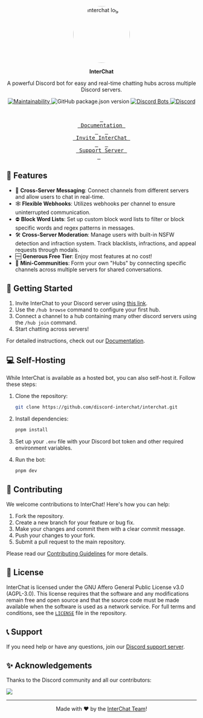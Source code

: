 <p align="center"><img src="https://github.com/user-attachments/assets/33f68c3a-67bc-4653-8578-2ab350ac3a75" alt="interchat logo" style="border-radius: 50%; width: 150px; height: 150px;"></p>

<p align="center"><strong>InterChat</strong></p>

<p align="center">
A powerful Discord bot for easy and real-time chatting hubs across multiple Discord servers.
</p>

<p align="center">
<a href="https://codeclimate.com/github/Discord-InterChat/InterChat/maintainability">
  <img src="https://api.codeclimate.com/v1/badges/97ca95fdce0e3c2c6146/maintainability" alt="Maintainability">
</a>
<img src="https://img.shields.io/github/package-json/v/discord-interchat/interchat?logo=npm&color=fedcba" alt="GitHub package.json version">
<a href="https://top.gg/bot/769921109209907241">
  <img src="https://top.gg/api/widget/servers/769921109209907241.svg/" alt="Discord Bots">
</a>
<a href="https://discord.gg/cgYgC6YZyX">
<img src="https://img.shields.io/discord/770256165300338709?style=flat&logo=discord&logoColor=white&label=discord&color=5865F2" alt="Discord">
</a>
</p>

<br />

<div align="center">
  <a href="https://docs.interchat.fun"><kbd> <br> Documentation <br> </kbd></a>&ensp;&ensp;
  <a href="#-getting-started"><kbd> <br> Invite InterChat&ensp;<br> </kbd></a>&ensp;&ensp;
  <a href="#-support"><kbd> <br> Support Server&ensp;<br> </kbd></a>&ensp;&ensp;
</div>

## 🌟 Features

- 🔗 **Cross-Server Messaging**: Connect channels from different servers and allow users to chat in real-time.
- 🕸️ **Flexible Webhooks**: Utilizes webhooks per channel to ensure uninterrupted communication.
- ⛔ **Block Word Lists**: Set up custom block word lists to filter or block specific words and regex patterns in messages.
- 🛠️ **Cross-Server Moderation**: Manage users with built-in NSFW detection and infraction system. Track blacklists, infractions, and appeal requests through modals.
- 🆓 **Generous Free Tier**: Enjoy most features at no cost!
- 🌱 **Mini-Communities**: Form your own "Hubs" by connecting specific channels across multiple servers for shared conversations.

## 🚀 Getting Started

1. Invite InterChat to your Discord server using [this link](https://interchat.fun/invite).
2. Use the `/hub browse` command to configure your first hub.
3. Connect a channel to a hub containing many other discord servers using the `/hub join` command.
4. Start chatting across servers!

For detailed instructions, check out our [Documentation](https://docs.interchat.fun).

## 💻 Self-Hosting

While InterChat is available as a hosted bot, you can also self-host it. Follow these steps:

1. Clone the repository:

   ```sh
   git clone https://github.com/discord-interchat/interchat.git
   ```

2. Install dependencies:

   ```sh
   pnpm install
   ```

3. Set up your `.env` file with your Discord bot token and other required environment variables.
4. Run the bot:

   ```sh
   pnpm dev
   ```

## 🤝 Contributing

We welcome contributions to InterChat! Here's how you can help:

1. Fork the repository.
2. Create a new branch for your feature or bug fix.
3. Make your changes and commit them with a clear commit message.
4. Push your changes to your fork.
5. Submit a pull request to the main repository.

Please read our [Contributing Guidelines](CONTRIBUTING.md) for more details.

## 📜 License

InterChat is licensed under the GNU Affero General Public License v3.0 (AGPL-3.0). This license requires that the software and any modifications remain free and open source and that the source code must be made available when the software is used as a network service.
For full terms and conditions, see the [`LICENSE`](LICENSE) file in the repository.

## 📞 Support

If you need help or have any questions, join our [Discord support server](https://interchat.fun/support).

## ✨ Acknowledgements

Thanks to the Discord community and all our contributors:

<a href="https://github.com/discord-interchat/interchat/graphs/contributors">
  <img src="https://contrib.rocks/image?repo=discord-interchat/interchat" />
</a>

---

<p align="center">
Made with ❤️ by the <a href="https://github.com/orgs/Discord-InterChat/people">InterChat Team</a>!
</p>

<!-- 
## Tensorflow Errors

Some Windows users face the following problem:

```sh
Error: The specified module could not be found.
\\?\C:\Users\<username>\...otherpathstuff\InterChat\node_modules\@tensorflow\tfjs-node\lib\napi-v8\tfjs_binding.node
```

A simple fix would be to copy `node_modules/@tensorflow/tfjs-node/lib/napi-v9/tensorflow.dll` into `node_modules/@tensorflow/tfjs-node/lib/napi-v8/`. Everything should work fine after that. (just use linux frfr)